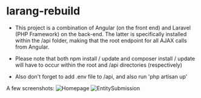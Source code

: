 # larang-rebuild

* This project is a combination of Angular (on the front end) and Laravel (PHP Framework) on the back-end. The latter is specifically installed within the /api folder, making that the root endpoint for all AJAX calls from Angular.

* Please note that both npm install / update and composer install / update will have to occur within the root and /api directories (respectively)

* Also don't forget to add .env file to /api, and also run 'php artisan up'

A few screenshots:
![Homepage](http://www.datagoniaweb.com/wp-content/uploads/2016/12/datago-homepage-fixed-header.png)
![EntitySubmission](http://www.datagoniaweb.com/wp-content/uploads/2016/12/entity-save-fixed-header.png)

